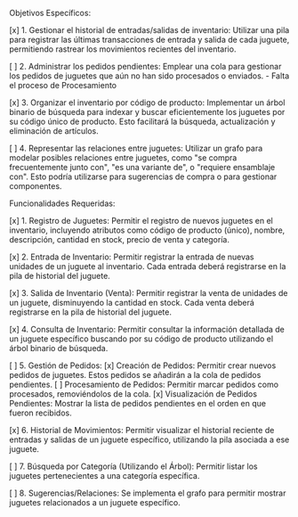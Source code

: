 Objetivos Específicos:

[x] 1. Gestionar el historial de entradas/salidas de inventario: Utilizar una pila para registrar
las últimas transacciones de entrada y salida de cada juguete, permitiendo rastrear los
movimientos recientes del inventario.

[ ] 2. Administrar los pedidos pendientes: Emplear una cola para gestionar los pedidos de juguetes que aún no han sido procesados o enviados.
    - Falta el proceso de Procesamiento

[x] 3. Organizar el inventario por código de producto: Implementar un árbol binario de búsqueda para indexar y buscar eficientemente los juguetes por su código único de producto. Esto facilitará la búsqueda, actualización y eliminación de artículos.

[ ] 4. Representar las relaciones entre juguetes: Utilizar un grafo para modelar posibles relaciones entre juguetes, como "se compra frecuentemente junto con", "es una variante de", o "requiere ensamblaje con". Esto podría utilizarse para sugerencias de compra o para gestionar componentes.

Funcionalidades Requeridas:

[x] 1. Registro de Juguetes: Permitir el registro de nuevos juguetes en el inventario, incluyendo
atributos como código de producto (único), nombre, descripción, cantidad en stock,
precio de venta y categoría.

[x] 2. Entrada de Inventario: Permitir registrar la entrada de nuevas unidades de un juguete al
inventario. Cada entrada deberá registrarse en la pila de historial del juguete.

[x] 3. Salida de Inventario (Venta): Permitir registrar la venta de unidades de un juguete,
disminuyendo la cantidad en stock. Cada venta deberá registrarse en la pila de historial
del juguete.

[x] 4. Consulta de Inventario: Permitir consultar la información detallada de un juguete
específico buscando por su código de producto utilizando el árbol binario de búsqueda.

[ ] 5. Gestión de Pedidos:
    [x] Creación de Pedidos: Permitir crear nuevos pedidos de juguetes. Estos pedidos se añadirán a la cola de pedidos pendientes.
    [ ] Procesamiento de Pedidos: Permitir marcar pedidos como procesados, removiéndolos de la cola.
    [x] Visualización de Pedidos Pendientes: Mostrar la lista de pedidos pendientes en el orden en que fueron recibidos.

[x] 6. Historial de Movimientos: Permitir visualizar el historial reciente de entradas y salidas de un juguete específico, utilizando la pila asociada a ese juguete.

[ ] 7. Búsqueda por Categoría (Utilizando el Árbol): Permitir listar los juguetes pertenecientes a una categoría específica.

[ ] 8. Sugerencias/Relaciones: Se implementa el grafo para permitir mostrar juguetes relacionados a un juguete específico.
